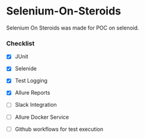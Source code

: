 # Selenium-On-Steroids

Selenium On Steroids was made for POC on selenoid.

### Checklist

- [x] JUnit
- [x] Selenide
- [x] Test Logging
- [x] Allure Reports
- [ ] Slack Integration
- [ ] Allure Docker Service
- [ ] Github workflows for test execution

